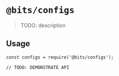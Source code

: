 # `@bits/configs`

> TODO: description

## Usage

```
const configs = require('@bits/configs');

// TODO: DEMONSTRATE API
```
